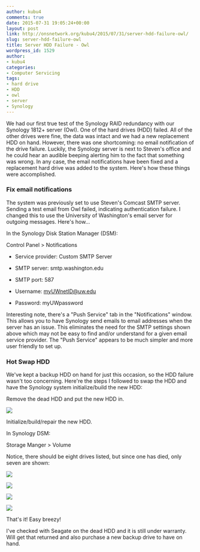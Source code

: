 ```yaml
---
author: kubu4
comments: true
date: 2015-07-31 19:05:24+00:00
layout: post
link: http://onsnetwork.org/kubu4/2015/07/31/server-hdd-failure-owl/
slug: server-hdd-failure-owl
title: Server HDD Failure - Owl
wordpress_id: 1529
author:
- kubu4
categories:
- Computer Servicing
tags:
- hard drive
- HDD
- owl
- server
- Synology
---
```


We had our first true test of the Synology RAID redundancy with our Synology 1812+ server (Owl). One of the hard drives (HDD) failed. All of the other drives were fine, the data was intact and we had a new replacement HDD on hand. However, there was one shortcoming: no email notification of the drive failure. Luckily, the Synology server is next to Steven's office and he could hear an audible beeping alerting him to the fact that something was wrong. In any case, the email notifications have been fixed and a replacement hard drive was added to the system. Here's how these things were accomplished.





### Fix email notifications



The system was previously set to use Steven's Comcast SMTP server. Sending a test email from Owl failed, indicating authentication failure. I changed this to use the University of Washington's email server for outgoing messages. Here's how...

In the Synology Disk Station Manager (DSM):

Control Panel > Notifications




    
  * Service provider: Custom SMTP Server

    
  * SMTP server: smtp.washington.edu

    
  * SMTP port: 587

    
  * Username: myUWnetID@uw.edu

    
  * Password: myUWpassword



Interesting note, there's a "Push Service" tab in the "Notifications" window. This allows you to have Synology send emails to email addresses when the server has an issue. This eliminates the need for the SMTP settings shown above which may not be easy to find and/or understand for a given email service provider. The "Push Service" appears to be much simpler and more user friendly to set up.





### Hot Swap HDD



We've kept a backup HDD on hand for just this occasion, so the HDD failure wasn't too concerning. Here're the steps I followed to swap the HDD and have the Synology system initialize/build the new HDD:



Remove the dead HDD and put the new HDD in.

[![](http://eagle.fish.washington.edu/Arabidopsis/Synology_DiskStation_DS1812__Quick_Installation_Guide_-_Syno_QIG_18bay_enu_pdf.jpg)](http://eagle.fish.washington.edu/Arabidopsis/Synology_DiskStation_DS1812__Quick_Installation_Guide_-_Syno_QIG_18bay_enu_pdf.jpg)





Initialize/build/repair the new HDD.

In Synology DSM:

Storage Manger > Volume

Notice, there should be eight drives listed, but since one has died, only seven are shown:

[![](http://eagle.fish.washington.edu/Arabidopsis/20150731_Owl01.jpg)](http://eagle.fish.washington.edu/Arabidopsis/20150731_Owl01.jpg)





[![](http://eagle.fish.washington.edu/Arabidopsis/20150731_Owl02.jpg)](http://eagle.fish.washington.edu/Arabidopsis/20150731_Owl02.jpg)





[![](http://eagle.fish.washington.edu/Arabidopsis/20150731_Owl03.jpg)](http://eagle.fish.washington.edu/Arabidopsis/20150731_Owl03.jpg)





[![](http://eagle.fish.washington.edu/Arabidopsis/20150731_Owl04.jpg)](http://eagle.fish.washington.edu/Arabidopsis/20150731_Owl04.jpg)



That's it! Easy breezy!

I've checked with Seagate on the dead HDD and it is still under warranty. Will get that returned and also purchase a new backup drive to have on hand.
